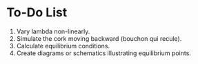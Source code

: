 # To-Do List


1. Vary lambda non-linearly.
3. Simulate the cork moving backward (bouchon qui recule).
5. Calculate equilibrium conditions.
6. Create diagrams or schematics illustrating equilibrium points.

